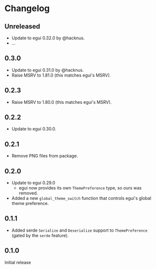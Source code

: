 # Changelog

## Unreleased
* Update to egui 0.32.0 by @hacknus.
* ...

## 0.3.0
* Update to egui 0.31.0 by @hacknus.
* Raise MSRV to 1.81.0 (this matches egui's MSRV).

## 0.2.3
* Raise MSRV to 1.80.0 (this matches egui's MSRV).

## 0.2.2
* Update to egui 0.30.0.

## 0.2.1
* Remove PNG files from package.

## 0.2.0
* Update to egui 0.29.0
  * egui now provides its own `ThemePreference` type, so ours was removed.
* Added a new `global_theme_switch` function that controls egui's global theme preference.

## 0.1.1
* Added serde `Serialize` and `Deserialize` support to `ThemePreference` (gated by the `serde` feature).

## 0.1.0
Initial release
